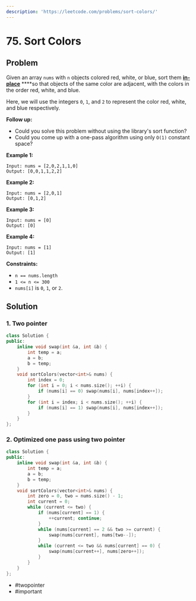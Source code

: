 ```yaml
---
description: 'https://leetcode.com/problems/sort-colors/'
---
```


# 75. Sort Colors

## Problem

Given an array `nums` with `n` objects colored red, white, or blue, sort them [**in-place**](https://en.wikipedia.org/wiki/In-place_algorithm) ****so that objects of the same color are adjacent, with the colors in the order red, white, and blue.

Here, we will use the integers `0`, `1`, and `2` to represent the color red, white, and blue respectively.

**Follow up:**

* Could you solve this problem without using the library's sort function?
* Could you come up with a one-pass algorithm using only `O(1)` constant space?

**Example 1:**

```text
Input: nums = [2,0,2,1,1,0]
Output: [0,0,1,1,2,2]
```

**Example 2:**

```text
Input: nums = [2,0,1]
Output: [0,1,2]
```

**Example 3:**

```text
Input: nums = [0]
Output: [0]
```

**Example 4:**

```text
Input: nums = [1]
Output: [1]
```

**Constraints:**

* `n == nums.length`
* `1 <= n <= 300`
* `nums[i]` is `0`, `1`, or `2`.

## Solution

### 1. Two pointer

```cpp
class Solution {
public:
    inline void swap(int &a, int &b) {
        int temp = a;
        a = b;
        b = temp;
    }
    void sortColors(vector<int>& nums) {
        int index = 0;
        for (int i = 0; i < nums.size(); ++i) {
            if (nums[i] == 0) swap(nums[i], nums[index++]);
        }
        for (int i = index; i < nums.size(); ++i) {
            if (nums[i] == 1) swap(nums[i], nums[index++]);
        }
    }
};
```

### 2. Optimized one pass using two pointer

```cpp
class Solution {
public:
    inline void swap(int &a, int &b) {
        int temp = a;
        a = b;
        b = temp;
    }
    void sortColors(vector<int>& nums) {
        int zero = 0, two = nums.size() - 1;
        int current = 0;
        while (current <= two) {
            if (nums[current] == 1) {
                ++current; continue;
            } 
            while (nums[current] == 2 && two >= current) {
                swap(nums[current], nums[two--]);
            }
            while (current <= two && nums[current] == 0) {
                swap(nums[current++], nums[zero++]);
            }
        }
    }
};
```

* \#twopointer
* \#important


